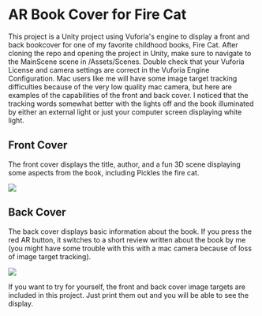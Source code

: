 # AR Book Cover for Fire Cat
This project is a Unity project using Vuforia's engine to display a front and back bookcover for one of my favorite childhood books, Fire Cat. After cloning the repo and opening the project in Unity, make sure to navigate to the MainScene scene in /Assets/Scenes. Double check that your Vuforia License and camera settings are correct in the Vuforia Engine Configuration. Mac users like me will have some image target tracking difficulties because of the very low quality mac camera, but here are examples of the capabilities of the front and back cover. I noticed that the tracking words somewhat better with the lights off and the book illuminated by either an external light or just your computer screen displaying white light. 

## Front Cover
The front cover displays the title, author, and a fun 3D scene displaying some aspects from the book, including Pickles the fire cat. 

![](FrontCover_AdobeCreativeCloudExpress.gif)

## Back Cover
The back cover displays basic information about the book. If you press the red AR button, it switches to a short review written about the book by me (you might have some trouble with this with a mac camera because of loss of image target tracking). 

![](BackCover_AdobeCreativeCloudExpress.gif)

If you want to try for yourself, the front and back cover image targets are included in this project. Just print them out and you will be able to see the display. 

